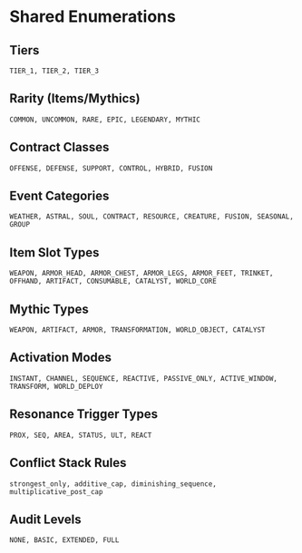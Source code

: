 # Shared Enumerations

## Tiers
```
TIER_1, TIER_2, TIER_3
```

## Rarity (Items/Mythics)
```
COMMON, UNCOMMON, RARE, EPIC, LEGENDARY, MYTHIC
```

## Contract Classes
```
OFFENSE, DEFENSE, SUPPORT, CONTROL, HYBRID, FUSION
```

## Event Categories
```
WEATHER, ASTRAL, SOUL, CONTRACT, RESOURCE, CREATURE, FUSION, SEASONAL, GROUP
```

## Item Slot Types
```
WEAPON, ARMOR_HEAD, ARMOR_CHEST, ARMOR_LEGS, ARMOR_FEET, TRINKET, OFFHAND, ARTIFACT, CONSUMABLE, CATALYST, WORLD_CORE
```

## Mythic Types
```
WEAPON, ARTIFACT, ARMOR, TRANSFORMATION, WORLD_OBJECT, CATALYST
```

## Activation Modes
```
INSTANT, CHANNEL, SEQUENCE, REACTIVE, PASSIVE_ONLY, ACTIVE_WINDOW, TRANSFORM, WORLD_DEPLOY
```

## Resonance Trigger Types
```
PROX, SEQ, AREA, STATUS, ULT, REACT
```

## Conflict Stack Rules
```
strongest_only, additive_cap, diminishing_sequence, multiplicative_post_cap
```

## Audit Levels
```
NONE, BASIC, EXTENDED, FULL
```
